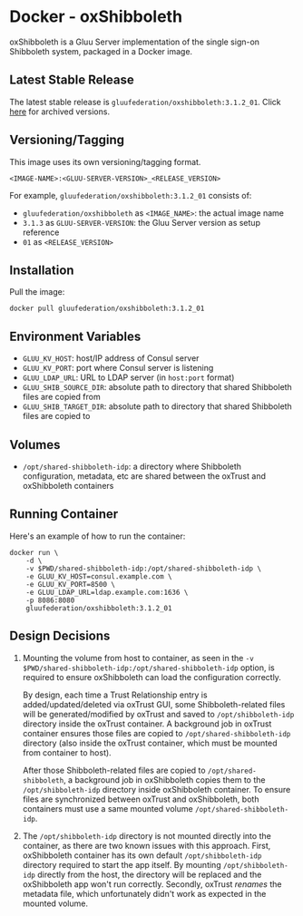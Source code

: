 # Docker - oxShibboleth

oxShibboleth is a Gluu Server implementation of the single sign-on Shibboleth system, packaged in a Docker image.

## Latest Stable Release

The latest stable release is `gluufederation/oxshibboleth:3.1.2_01`. Click [here](./CHANGES.md) for archived versions.

## Versioning/Tagging

This image uses its own versioning/tagging format.

    <IMAGE-NAME>:<GLUU-SERVER-VERSION>_<RELEASE_VERSION>

For example, `gluufederation/oxshibboleth:3.1.2_01` consists of:

- `gluufederation/oxshibboleth` as `<IMAGE_NAME>`: the actual image name
- `3.1.3` as `GLUU-SERVER-VERSION`: the Gluu Server version as setup reference
- `01` as `<RELEASE_VERSION>`

## Installation

Pull the image:

    docker pull gluufederation/oxshibboleth:3.1.2_01

## Environment Variables

- `GLUU_KV_HOST`: host/IP address of Consul server
- `GLUU_KV_PORT`: port where Consul server is listening
- `GLUU_LDAP_URL`: URL to LDAP server (in `host:port` format)
- `GLUU_SHIB_SOURCE_DIR`: absolute path to directory that shared Shibboleth files are copied from
- `GLUU_SHIB_TARGET_DIR`: absolute path to directory that shared Shibboleth files are copied to

## Volumes

- `/opt/shared-shibboleth-idp`: a directory where Shibboleth configuration, metadata, etc are shared between the oxTrust and oxShibboleth containers

## Running Container

Here's an example of how to run the container:

```
docker run \
    -d \
    -v $PWD/shared-shibboleth-idp:/opt/shared-shibboleth-idp \
    -e GLUU_KV_HOST=consul.example.com \
    -e GLUU_KV_PORT=8500 \
    -e GLUU_LDAP_URL=ldap.example.com:1636 \
    -p 8086:8080
    gluufederation/oxshibboleth:3.1.2_01
```

## Design Decisions

1.  Mounting the volume from host to container, as seen in the `-v $PWD/shared-shibboleth-idp:/opt/shared-shibboleth-idp` option, is required to ensure oxShibboleth can load the configuration correctly.

    By design, each time a Trust Relationship entry is added/updated/deleted via oxTrust GUI, some Shibboleth-related files will be generated/modified by oxTrust and saved to `/opt/shibboleth-idp` directory inside the oxTrust container. A background job in oxTrust container ensures those files are copied to `/opt/shared-shibboleth-idp` directory (also inside the oxTrust container, which must be mounted from container to host).

    After those Shibboleth-related files are copied to `/opt/shared-shibboleth`, a background job in oxShibboleth copies them to the `/opt/shibboleth-idp` directory inside oxShibboleth container. To ensure files are synchronized between oxTrust and oxShibboleth, both containers must use a same mounted volume `/opt/shared-shibboleth-idp`.

2.  The `/opt/shibboleth-idp` directory is not mounted directly into the container, as there are two known issues with this approach. First, oxShibboleth container has its own default `/opt/shibboleth-idp` directory required to start the app itself. By mounting `/opt/shibboleth-idp` directly from the host, the directory will be replaced and the oxShibboleth app won't run correctly. Secondly, oxTrust _renames_ the metadata file, which unfortunately didn't work as expected in the mounted volume.
